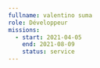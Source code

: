 ```yaml
---
fullname: valentino suma
role: Développeur
missions:
  - start: 2021-04-05
    end: 2021-08-09
    status: service
---
```


